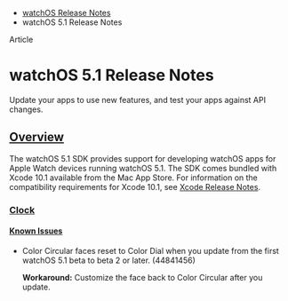 - [watchOS Release Notes](https://developer.apple.com/documentation/watchos-release-notes)
- watchOS 5.1 Release Notes

Article

# watchOS 5.1 Release Notes

Update your apps to use new features, and test your apps against API changes.

## [Overview](https://developer.apple.com/documentation/watchos-release-notes/watchos-5_1-release-notes#overview)

The watchOS 5.1 SDK provides support for developing watchOS apps for Apple Watch devices running watchOS 5.1. The SDK comes bundled with Xcode 10.1 available from the Mac App Store. For information on the compatibility requirements for Xcode 10.1, see [Xcode Release Notes](https://developer.apple.com/documentation/Xcode-Release-Notes).

### [Clock](https://developer.apple.com/documentation/watchos-release-notes/watchos-5_1-release-notes#Clock)

#### [Known Issues](https://developer.apple.com/documentation/watchos-release-notes/watchos-5_1-release-notes#Known-Issues)

- Color Circular faces reset to Color Dial when you update from the first watchOS 5.1 beta to beta 2 or later. (44841456)

  **Workaround:** Customize the face back to Color Circular after you update.
